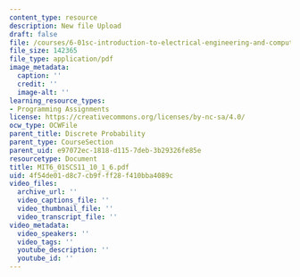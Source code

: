 ```yaml
---
content_type: resource
description: New file Upload
draft: false
file: /courses/6-01sc-introduction-to-electrical-engineering-and-computer-science-i-spring-2011/4f54de01d8c7cb9fff28f410bba4089c_MIT6_01SCS11_10_1_6.pdf
file_size: 142365
file_type: application/pdf
image_metadata:
  caption: ''
  credit: ''
  image-alt: ''
learning_resource_types:
- Programming Assignments
license: https://creativecommons.org/licenses/by-nc-sa/4.0/
ocw_type: OCWFile
parent_title: Discrete Probability
parent_type: CourseSection
parent_uid: e97072ec-1818-d115-7deb-3b29326fe85e
resourcetype: Document
title: MIT6_01SCS11_10_1_6.pdf
uid: 4f54de01-d8c7-cb9f-ff28-f410bba4089c
video_files:
  archive_url: ''
  video_captions_file: ''
  video_thumbnail_file: ''
  video_transcript_file: ''
video_metadata:
  video_speakers: ''
  video_tags: ''
  youtube_description: ''
  youtube_id: ''
---
```

